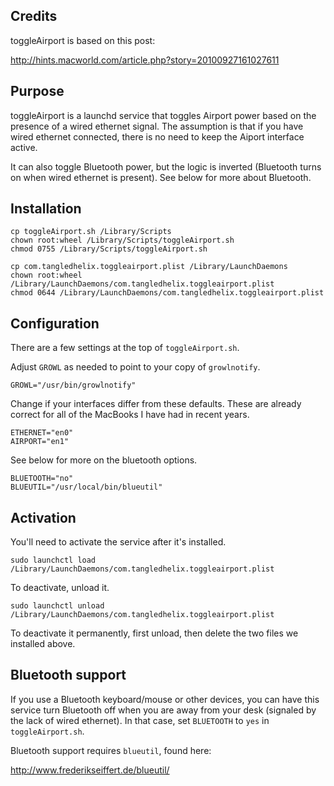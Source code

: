 Credits
-------

toggleAirport is based on this post:

http://hints.macworld.com/article.php?story=20100927161027611

Purpose
-------

toggleAirport is a launchd service that toggles Airport power based on the
presence of a wired ethernet signal. The assumption is that if you have wired
ethernet connected, there is no need to keep the Aiport interface active.

It can also toggle Bluetooth power, but the logic is inverted (Bluetooth turns
on when wired ethernet is present). See below for more about Bluetooth.

Installation
------------

	cp toggleAirport.sh /Library/Scripts
	chown root:wheel /Library/Scripts/toggleAirport.sh
	chmod 0755 /Library/Scripts/toggleAirport.sh
	
	cp com.tangledhelix.toggleairport.plist /Library/LaunchDaemons
	chown root:wheel /Library/LaunchDaemons/com.tangledhelix.toggleairport.plist
	chmod 0644 /Library/LaunchDaemons/com.tangledhelix.toggleairport.plist

Configuration
-------------

There are a few settings at the top of `toggleAirport.sh`.

Adjust `GROWL` as needed to point to your copy of `growlnotify`.

	GROWL="/usr/bin/growlnotify"

Change if your interfaces differ from these defaults. These are already
correct for all of the MacBooks I have had in recent years.

	ETHERNET="en0"
	AIRPORT="en1"

See below for more on the bluetooth options.

	BLUETOOTH="no"
	BLUEUTIL="/usr/local/bin/blueutil"

Activation
----------

You'll need to activate the service after it's installed.

	sudo launchctl load /Library/LaunchDaemons/com.tangledhelix.toggleairport.plist

To deactivate, unload it.

	sudo launchctl unload /Library/LaunchDaemons/com.tangledhelix.toggleairport.plist

To deactivate it permanently, first unload, then delete the two files we
installed above.

Bluetooth support
-----------------

If you use a Bluetooth keyboard/mouse or other devices, you can have this service
turn Bluetooth off when you are away from your desk (signaled by the lack of
wired ethernet). In that case, set `BLUETOOTH` to `yes` in `toggleAirport.sh`.

Bluetooth support requires `blueutil`, found here:

<http://www.frederikseiffert.de/blueutil/>

